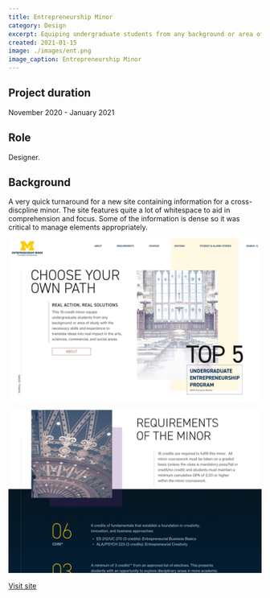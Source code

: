 ```yaml
---
title: Entrepreneurship Minor
category: Design
excerpt: Equiping undergraduate students from any background or area of study.
created: 2021-01-15
image: ./images/ent.png
image_caption: Entrepreneurship Minor
---
```


## Project duration

November 2020 - January 2021

## Role

Designer.

## Background
A very quick turnaround for a new site containing information for a cross-discpline minor. The site features quite a lot of whitespace to aid in comprehension and focus. Some of the information is dense so it was critical to manage elements appropriately.

![Home page of Entrepreneurship minor](./images/ent-home.jpg)

![An example of a main landing page](./images/ent-landing.png)

[Visit site](https://ent-minor.umich.edu/)
